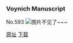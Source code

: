 ### Voynich Manuscript
No.593
![图片不见了~~~](https://imgs.xkcd.com/comics/voynich_manuscript.png)

[原址](https://xkcd.com//593) [下载](https://imgs.xkcd.com/comics/voynich_manuscript.png)

